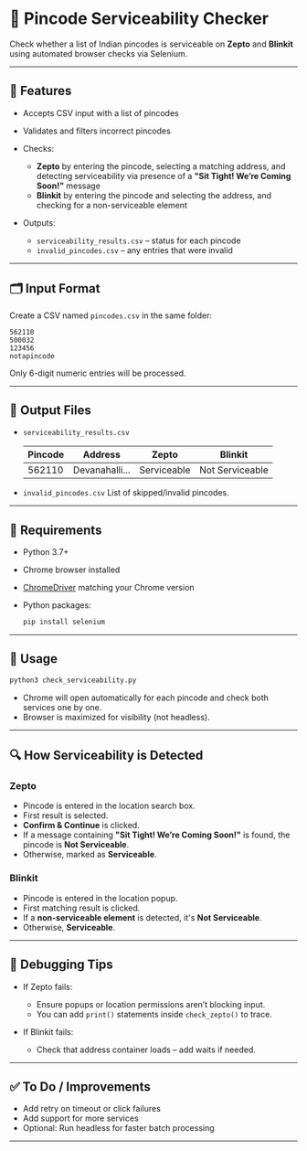 # 🧾 Pincode Serviceability Checker

Check whether a list of Indian pincodes is serviceable on **Zepto** and **Blinkit** using automated browser checks via Selenium.

---

## 🚀 Features

* Accepts CSV input with a list of pincodes
* Validates and filters incorrect pincodes
* Checks:

  * **Zepto** by entering the pincode, selecting a matching address, and detecting serviceability via presence of a **"Sit Tight! We’re Coming Soon!"** message
  * **Blinkit** by entering the pincode and selecting the address, and checking for a non-serviceable element
* Outputs:

  * `serviceability_results.csv` – status for each pincode
  * `invalid_pincodes.csv` – any entries that were invalid

---

## 🗂 Input Format

Create a CSV named `pincodes.csv` in the same folder:

```
562110
500032
123456
notapincode
```

Only 6-digit numeric entries will be processed.

---

## 🧪 Output Files

* `serviceability_results.csv`

  | Pincode | Address        | Zepto       | Blinkit         |
  | ------- | -------------- | ----------- | --------------- |
  | 562110  | Devanahalli... | Serviceable | Not Serviceable |

* `invalid_pincodes.csv`
  List of skipped/invalid pincodes.

---

## 🧰 Requirements

* Python 3.7+
* Chrome browser installed
* [ChromeDriver](https://sites.google.com/chromium.org/driver/) matching your Chrome version
* Python packages:

  ```bash
  pip install selenium
  ```

---

## 🧾 Usage

```bash
python3 check_serviceability.py
```

* Chrome will open automatically for each pincode and check both services one by one.
* Browser is maximized for visibility (not headless).

---

## 🔍 How Serviceability is Detected

### Zepto

* Pincode is entered in the location search box.
* First result is selected.
* **Confirm & Continue** is clicked.
* If a message containing **"Sit Tight! We’re Coming Soon!"** is found, the pincode is **Not Serviceable**.
* Otherwise, marked as **Serviceable**.

### Blinkit

* Pincode is entered in the location popup.
* First matching result is clicked.
* If a **non-serviceable element** is detected, it's **Not Serviceable**.
* Otherwise, **Serviceable**.

---

## 🧪 Debugging Tips

* If Zepto fails:

  * Ensure popups or location permissions aren’t blocking input.
  * You can add `print()` statements inside `check_zepto()` to trace.
* If Blinkit fails:

  * Check that address container loads – add waits if needed.

---

## ✅ To Do / Improvements

* Add retry on timeout or click failures
* Add support for more services
* Optional: Run headless for faster batch processing

---
